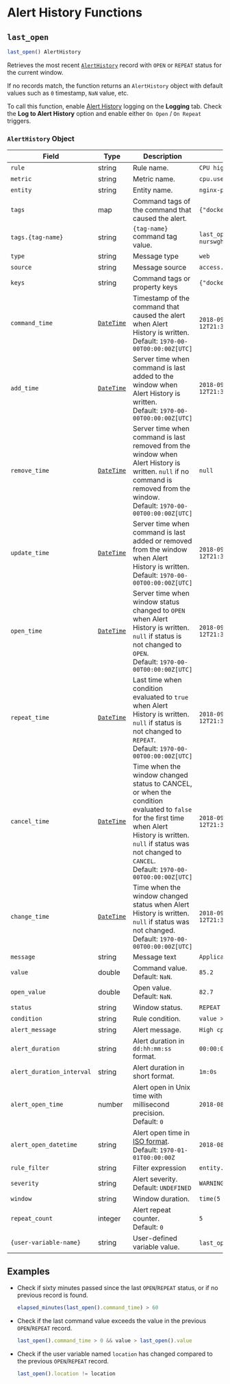 # Alert History Functions

## `last_open`

```javascript
last_open() AlertHistory
```

Retrieves the most recent [`AlertHistory`](logging.md#logging-to-database) record with `OPEN` or `REPEAT` status for the current window.

If no records match, the function returns an `AlertHistory` object with default values such as `0` timestamp, `NaN` value, etc.

To call this function, enable [Alert History](logging.md#logging-to-database) logging on the **Logging** tab. Check the **Log to Alert History** option and enable either `On Open` / `On Repeat` triggers.

### `AlertHistory` Object

**Field** | **Type** | **Description** | **Example**
----|-----|-----|------
`rule` | string | Rule name. | `CPU high alert`
`metric` | string | Metric name. | `cpu.used.percent`
`entity` | string | Entity name. | `nginx-proxy`
`tags` | map | Command tags of the command that caused the alert. | `{"docker-host":"nurswghbs001"}`
`tags.{tag-name}` | string | `{tag-name}` command tag value. | `last_open().tags.docker-host`: `nurswghbs001`
`type` | string | Message type | `web`
`source` | string | Message source | `access.log`
`keys` | string | Command tags or property keys | `{"docker-host":"nurswghbs001"}`
`command_time` | [`DateTime`](./object-datetime.md) | Timestamp of the command that caused the alert when Alert History is written.<br>Default: `1970-00-00T00:00:00Z[UTC]` | `2018-09-12T21:33:42+01:00[Europe/Berlin]`
`add_time` | [`DateTime`](./object-datetime.md) | Server time when command is last added to the window when Alert History is written.<br>Default: `1970-00-00T00:00:00Z[UTC]` | `2018-09-12T21:33:47.116+01:00[Europe/Berlin]`
`remove_time` | [`DateTime`](./object-datetime.md) | Server time when command is last removed from the window when Alert History is written. `null` if no command is removed from the window.<br>Default: `1970-00-00T00:00:00Z[UTC]` | `null`
`update_time` | [`DateTime`](./object-datetime.md) | Server time when command is last added or removed from the window when Alert History is written.<br>Default: `1970-00-00T00:00:00Z[UTC]` | `2018-09-12T21:34:04.951+01:00[Europe/Berlin]`
`open_time` | [`DateTime`](./object-datetime.md) | Server time when window status changed to `OPEN` when Alert History is written. `null` if status is not changed to `OPEN`.<br>Default: `1970-00-00T00:00:00Z[UTC]` | `2018-09-12T21:33:42.246+01:00[Europe/Berlin]`
`repeat_time` | [`DateTime`](./object-datetime.md) | Last time when condition evaluated to `true` when Alert History is written. `null` if status is not changed to `REPEAT`.<br>Default: `1970-00-00T00:00:00Z[UTC]` | `2018-09-12T21:33:58.298+01:00[Europe/Berlin]`
`cancel_time` | [`DateTime`](./object-datetime.md) | Time when the window changed status to CANCEL, or when the condition evaluated to `false` for the first time when Alert History is written. `null` if status was not changed to `CANCEL`.<br>Default: `1970-00-00T00:00:00Z[UTC]` | `2018-09-12T21:33:39.278+01:00[Europe/Berlin]`
`change_time` | [`DateTime`](./object-datetime.md) | Time when the window changed status when Alert History is written. `null` if status was not changed.<br>Default: `1970-00-00T00:00:00Z[UTC]` | `2018-09-12T21:33:47.116+01:00[Europe/Berlin]`
`message` | string | Message text | `Application restarted`
`value` | double | Command value.<br>Default: `NaN`. | `85.2`
`open_value` | double | Open value.<br>Default: `NaN`. | `82.7`
`status` | string | Window status. | `REPEAT`
`condition` | string | Rule condition. | `value > 75`
`alert_message` | string | Alert message. | `High cpu usage (85.2)`
`alert_duration` | string | Alert duration in `dd:hh:mm:ss` format. | `00:00:01:00`
`alert_duration_interval` | string | Alert duration in short format. | `1m:0s`
`alert_open_time` | number | Alert open in Unix time with millisecond precision.<br>Default: `0` | `2018-08-01 07:51:17`
`alert_open_datetime` | string | Alert open time in [ISO format](../shared/date-format.md).<br>Default: `1970-01-01T00:00:00Z` | `2018-08-01T07:51:17Z`
`rule_filter` | string | Filter expression | `entity.tags.profile = 'production'`
`severity` | string | Alert severity.<br>Default: `UNDEFINED` | `WARNING`
`window` | string | Window duration. | `time(5 minute)`
`repeat_count` | integer | Alert repeat counter.<br>Default: `0` | `5`
`{user-variable-name}` | string | User-defined variable value. | `last_open().valueCnt`: `2`

## Examples

* Check if sixty minutes passed since the last `OPEN`/`REPEAT` status, or if no previous record is found.

    ```javascript
    elapsed_minutes(last_open().command_time) > 60
    ```

* Check if the last command value exceeds the value in the previous `OPEN`/`REPEAT` record.

    ```javascript
    last_open().command_time > 0 && value > last_open().value
    ```

* Check if the user variable named `location` has changed compared to the previous `OPEN`/`REPEAT` record.

    ```javascript
    last_open().location != location
    ```